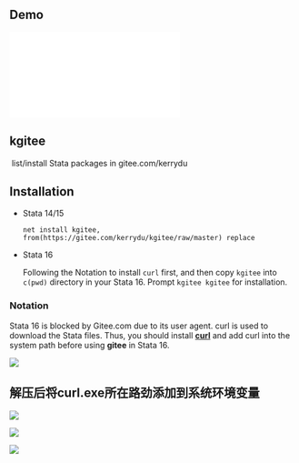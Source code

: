 ## Demo

<iframe src="//player.bilibili.com/player.html?aid=370619088&bvid=BV11Z4y1s7ry&cid=187534634&page=1" scrolling="no" border="0" frameborder="no" framespacing="0" allowfullscreen="true"> </iframe>



 ##  kgitee 

​          list/install Stata packages in gitee.com/kerrydu



## Installation

* Stata 14/15

  ```
  net install kgitee, from(https://gitee.com/kerrydu/kgitee/raw/master) replace
  ```

* Stata 16

  Following the Notation to install `curl` first, and then copy `kgitee` into `c(pwd)` directory in your Stata 16. Prompt `kgitee kgitee` for installation.

### Notation

Stata 16 is blocked by Gitee.com due to its user agent. curl is used to download the Stata files. Thus, you should install [**curl**](https://curl.haxx.se/windows/)  and add curl into the system path before using **gitee** in Stata 16.



![](https://i.loli.net/2020/05/05/EbomXYCZ3pzhKnt.png)



## 解压后将curl.exe所在路劲添加到系统环境变量



![](https://i.loli.net/2020/05/05/5utXDxJRw9iKvyk.png)

![](https://i.loli.net/2020/05/05/SM3kqo84vFyrY6j.png)





![](https://i.loli.net/2020/05/05/IOLknuzoY6xfP25.png)

